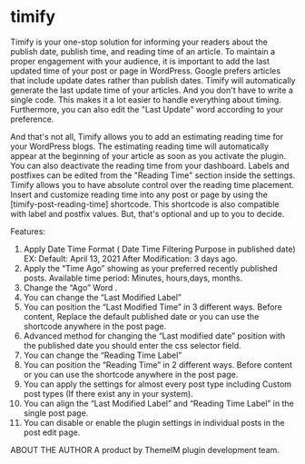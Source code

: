 # timify
Timify is your one-stop solution for informing your readers about the publish date, publish time, and reading time of an article. 
To maintain a proper engagement with your audience, it is important to add the last updated time of your post or page in WordPress. 
Google prefers articles that include update dates rather than publish dates. Timify will automatically generate the last update time of your articles. 
And you don't have to write a single code. This makes it a lot easier to handle everything about timing. 
Furthermore, you can also edit the "Last Update" word according to your preference. 

And that's not all, Timify allows you to add an estimating reading time for your WordPress blogs. 
The estimating reading time will automatically appear at the beginning of your article as soon as you activate the plugin. 
You can also deactivate the reading time from your dashboard. Labels and postfixes can be edited from the "Reading Time" section inside the settings. 
Timify allows you to have absolute control over the reading time placement. 
Insert and customize reading time into any post or page by using the [timify-post-reading-time] shortcode. 
This shortcode is also compatible with label and postfix values. But, that's optional and up to you to decide. 

Features:
1. Apply Date Time Format ( Date Time Filtering Purpose in published date)
    EX:  Default: April 13, 2021
    After Modification: 3 days ago.
2. Apply the “Time Ago”  showing as your preferred recently published posts. Available time period: Minutes, hours,days, months.  
3. Change the “Ago” Word .
4. You can change the “Last Modified Label”
5. You can position the “Last Modified Time” in 3 different ways. Before content, Replace the default published date or you can use the shortcode       anywhere in the post page.
6. Advanced method for changing the “Last modified date” position with the published date you should enter the css selector field.
7. You can change the “Reading Time Label”
8. You can position the “Reading Time” in 2 different ways. Before content  or you can use the shortcode anywhere in the post page.
9. You can apply the settings for almost every post type including Custom post types (If there exist any in your system). 
10. You can align the “Last Modified Label” and  “Reading Time Label” in the single post page. 
11. You can disable or enable the plugin settings in individual posts in the post edit page.

ABOUT THE AUTHOR
A product by ThemeIM plugin development team.